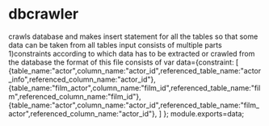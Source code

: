 # dbcrawler
crawls database and makes insert statement for all the tables so that some data can be taken from all tables
input consists of multiple parts
1)constraints according to which data has to be extracted or crawled from the database
the format of this file consists of
var data={constraint:
 [
  {table_name:"actor",column_name:"actor_id",referenced_table_name:"actor_info",referenced_column_name:"actor_id"},
  {table_name:"film_actor",column_name:"film_id",referenced_table_name:"film",referenced_column_name:"film_id"}, 
  {table_name:"actor",column_name:"actor_id",referenced_table_name:"film_actor",referenced_column_name:"actor_id"}, 
 ]
};
module.exports=data;
